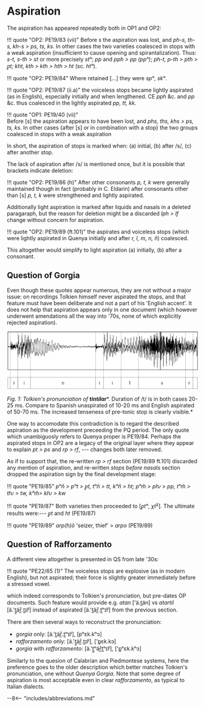 # Aspiration

The aspiration has appeared repeatedly both in OP1 and OP2:

!!! quote "OP2: PE19/83 (vii)"
	Before *s* the aspiration was lost, and *ph-s, th-s, kh-s > ps, ts, ks*. In other cases the two varieties coalesced in stops with a weak aspiration (insufficient to cause opening and spirantalization). Thus: *s-t, s-th > st* or more precisely *stʰ*; *pp* and *pph > pp (ppʰ)*; *ph-t, p-th > pth > ꝑt; kht, kth > kth > hth > ht* (sc. *htʰ*).
	
!!! quote "OP2: PE19/84"
	Where retained [...] they were *spʰ, skʰ*.

!!! quote "OP2: PE19/87 (ii.a)"
	the voiceless stops became lightly aspirated (as in English), especially initially and when lengthened. CE *pph* &c. and *pp* &c. thus coalesced in the lightly aspirated *pp, tt, kk*.
	
!!! quote "OP1: PE19/40 (vii)"	
	Before \[s\] the aspiration appears to have been lost, and *phs, ths, khs > ps, ts, ks*. In other cases {after \[s\] or in combination with a stop} the two groups coalesced in stops with a weak aspiration
	
In short, the aspiration of stops is marked when: (a) initial, (b) after /s/, (c) after another stop.
	
The lack of aspiration after /s/ is mentioned once, but it is possible that brackets indicate deletion:

!!! quote "OP2: PE19/86 (h)"
	After other consonants *p, t, k* were generally maintained though in fact (probably in C. Eldarin) after consonants other than \[s\] *p, t, k* were strengthened and lightly aspirated.

Additionally light aspiration is marked after liquids and nasals in a deleted paragaraph, but the reason for deletion might be a discarded *lph > lf* change without concern for aspiration.

!!! quote "OP2: PE19/89 (ft.101)"
	the aspirates and voiceless stops (which were lightly aspirated in Quenya initially and after *r, l, m, n, ñ*) coalesced.

This altogether would simplify to light aspiration (a) initially, (b) after a consonant.

## Question of Gorgia

Even though these quotes appear numerous, they are not without a major issue: on recordings Tolkien himself never aspirated the stops, and that feature must have been deliberate and not a part of his 'English accent'. It does not help that aspiration appears only in one document (which however underwent amendations all the way into '70s, none of which explicitly rejected aspiration).

![waveform of *tintilar*](../../img/tintilar_gram.png)

*Fig. 1: Tolkien's pronunciation of* ***tintilar****. Duration of /t/ is in both cases 20-25 ms. Compare to Spanish unaspirated of 10-20 ms and English aspirated of 50-70 ms. The increased tenseness of pre-tonic stop is clearly visible.*

One way to accomodate this contradiction is to regard the described aspiration as the development preceeding the PQ period. The only quote which unambiguosly refers to Quenya proper is PE19/84. Perhaps the aspirated stops in OP2 are a legacy of the original layer where they appear to explain *pt > ps* and *rp > rf*, --- changes both later removed.

As if to support that, the re-written *rp > rf* section (PE19/89 ft.101) discarded any mention of aspiration, and re-written *stops before nasals* section dropped the aspiration sign by the final development stage:

!!! quote "PE19/85"
	*pʰň > pʰt > ꝑt, tʰň > tt, kʰň > ht; pʰm̌ > pƕ > pp, tʰm̌ > tƕ > tw, kʰm̌> kƕ > kw*

!!! quote "PE19/87"
	Both varieties then proceeded to \[*ꝑtʰ*, *χt<sup>χ</sup>*\]. The ultimate results were:--- *ꝑt* and *ht* (PE19/87)
	
!!! quote "PE19/89"
	*arp(h)ō* 'seizer, thief' > *arpo* (PE19/89)

## Question of Rafforzamento

A different view altogether is presented in QS from late '30s:

!!! quote "PE22/65 (1)"	
	The voiceless stops are explosive (as in modern English), but not aspirated; their force is slightly greater immediately before a stressed vowel.

which indeed corresponds to Tolkien's pronunciation, but pre-dates OP documents. Such feature would provide e.g. *atan* <span class="ipa">\['ä.t̺än\]</span> vs *atartil* <span class="ipa">\[ä.'t̺͈är̺̊.t̺ɪlʲ\]</span> instead of aspirated <span class="ipa">\[ä.'t̺är̺̊.t̺ʰɪlʲ\]</span> from the previous section.

There are then several ways to reconstruct the pronunciation:

+ *gorgia* only: <span class="ipa">\[ä.'t̺är̺̊.t̺ʰɪlʲ\], \[pʰɛk.kʰɔ\]</span>
+ *rafforzamento* only: <span class="ipa">\[ä.'t̺͈är̺̊.t̺ɪlʲ\], \['p͈ɛk.kɔ\]</span>
+ *gorgia* with *rafforzamento*: <span class="ipa">\[ä.'t̺͈ʰär̺̊t̺ʰɪlʲ\], \['p͈ʰɛk.kʰɔ\]</span>

Similarly to the quesion of Calabrian and Piedmontese systems, here the preference goes to the older description which better matches Tolkien's pronunciation, one without *Quenya Gorgia*. Note that some degree of aspiration is most acceptable even in clear *rafforzamento*, as typical to Italian dialects.

--8<-- "includes/abbreviations.md"